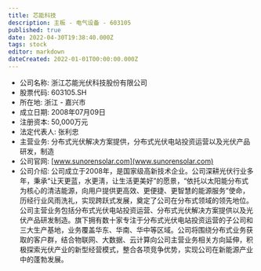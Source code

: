 ```yaml
---
title: 芯能科技
description: 主板 - 电气设备 - 603105
published: true
date: 2022-04-30T19:38:40.000Z
tags: stock
editor: markdown
dateCreated: 2022-01-01T00:00:00.000Z
---
```


- 公司名称: 浙江芯能光伏科技股份有限公司
- 股票代码: 603105.SH
- 所在地: 浙江 - 嘉兴市
- 成立日期: 2008年07月09日
- 注册资本: 50,000万元
- 法定代表人: 张利忠
- 主营业务: 分布式光伏解决方案提供，分布式光伏电站投资运营以及光伏产品研发，制造
- 公司官网: [www.sunorensolar.com](www.sunorensolar.com)
- 公司介绍: 公司成立于2008年，是国家级高新技术企业。公司深耕光伏行业多年，秉承“让天更蓝，水更淸，让生活更美好”的愿景，“依托以太阳能分布式为核心的清洁能源，向用户提供更高效、更便捷、更智慧的能源服务”使命，历经行业风雨洗礼，实现跨跃式发展，奠定了公司在分布式领域的领先地位。公司主营业务包括分布式光伏电站投资运营、分布式光伏解决方案提供以及光伏产品研发制造。旗下拥有数十家专注于分布式光伏电站投资运营的子公司和三大生产基地，业务覆盖华东、华南、华中等区域。公司将围绕分布式业务获取的客户群，结合物联网、大数据、云计算向公司主营业务相关方向延伸，积极探索光伏产业的新型经营模式，整合各项竞争优势，实现公司在新能源产业中的蓬勃发展。


